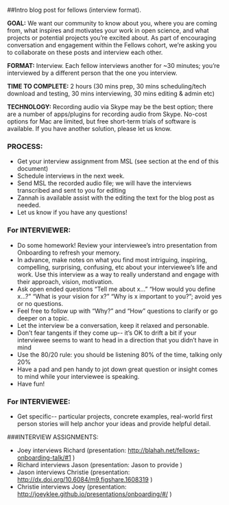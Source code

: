 ##Intro blog post for fellows (interview format).

**GOAL:** We want our community to know about you, where you are coming from, what inspires and motivates your work in open science, and what projects or potential projects you’re excited about. As part of encouraging conversation and engagement within the Fellows cohort, we’re asking you to collaborate on these posts and interview each other.  

**FORMAT:** Interview. Each fellow interviews another for ~30 minutes; you’re interviewed by a different person that the one you interview.

**TIME TO COMPLETE:** 2 hours (30 mins prep, 30 mins scheduling/tech download and testing, 30 mins interviewing, 30 mins editing & admin etc)  

**TECHNOLOGY:** Recording audio  via Skype may be the best option; there are a number of apps/plugins for recording audio from Skype. No-cost options for Mac are limited, but free short-term trials of software is available. If you have another solution, please let us know. 

### PROCESS:

* Get your interview assignment from MSL (see section at the end of this document)
* Schedule interviews in the next week.
* Send MSL the recorded audio file; we will have the interviews transcribed and sent to you for editing
* Zannah is available assist with the editing the text for the blog post as needed.
* Let us know if you have any questions!

### For INTERVIEWER:

* Do some homework! Review your interviewee’s intro presentation from Onboarding to refresh your memory.
* In advance, make notes on what you find most intriguing, inspiring, compelling, surprising, confusing, etc about your interviewee’s life and work. Use this interview as a way to really understand and engage with their approach, vision, motivation.
* Ask open ended questions “Tell me about x…” “How would you define x…?” “What is your vision for x?” “Why is x important to you?”;  avoid yes or no questions.
* Feel free to follow up with “Why?” and “How” questions to clarify or go deeper on a topic.
* Let the interview be a conversation, keep it relaxed and personable.
* Don’t fear tangents if they come up-- it’s OK to drift a bit if your interviewee seems to want to head in a direction that you didn’t have in mind
* Use the 80/20 rule: you should be listening 80% of the time, talking only 20%
* Have a pad and pen handy to jot down great question or insight comes to mind while your interviewee is speaking.
* Have fun!

### For INTERVIEWEE:

* Get specific-- particular projects, concrete examples, real-world first person stories will help anchor your ideas and provide helpful detail.

###INTERVIEW ASSIGNMENTS:
* Joey interviews Richard (presentation: http://blahah.net/fellows-onboarding-talk/#1 )
* Richard interviews Jason (presentation: Jason to provide )
* Jason interviews Christie (presentation: http://dx.doi.org/10.6084/m9.figshare.1608319 )
* Christie interviews Joey (presentation: http://joeyklee.github.io/presentations/onboarding/#/ )
